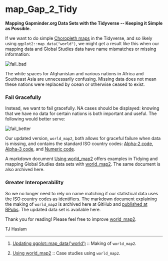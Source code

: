 # map_Gap_2_Tidy
**Mapping Gapminder.org Data Sets with the Tidyverse -- Keeping it Simple as Possible.**


If we want to do simple [Choropleth maps](https://en.wikipedia.org/wiki/Choropleth_map) in the Tidyverse, and so likely using `ggplot2::map_data("world")`, we might get a result like this when our mapping data and Global Studies data have name mismatches or missing information:

![fail_bad](https://user-images.githubusercontent.com/12042357/129316416-d6fdceeb-8d83-4521-8737-255afc89373b.png)

The white spaces for Afghanistan and various nations in Africa and Southeast Asia are unnecessarily confusing. Missing data does not mean these nations were replaced by ocean or otherwise ceased to exist.

### Fail Gracefully
Instead, we want to fail gracefully. NA cases should be displayed: knowing that we have no data for certain nations is both important and useful. The following would better serve:

![fail_better](https://user-images.githubusercontent.com/12042357/129316825-81e82867-661e-4564-9d5c-38f6512ff38c.png)

Our updated version, `world_map2`, both allows for graceful failure when data is missing, and contains the standard ISO country codes: [Alpha-2 code](https://en.wikipedia.org/wiki/ISO_3166-1_alpha-2), [Alpha-3 code](https://en.wikipedia.org/wiki/ISO_3166-1_alpha-3), and [Numeric code](https://en.wikipedia.org/wiki/ISO_3166-1_numeric).

A markdown document [Using world_map2](https://rpubs.com/Thom_JH/using_world_map2) offers examples in Tidying and mapping Global Studies data sets with [world_map2](https://github.com/Thom-J-H/map_Gap_2_Tidy/blob/main/world_map2_project.rda).  The same document is also archived here.


### Greater Interoperability
So we no longer need to rely on name matching if our statistical data uses the ISO country codes as identifiers.  The markdown document explaining the making of `world_map2` is archived here at GitHub and [published at RPubs](https://rpubs.com/Thom_JH/world_map2). The updated data set is available here.

Thank you for reading! Please feel free to improve [world_map2](https://github.com/Thom-J-H/map_Gap_2_Tidy/blob/main/world_map2_project.rda).

TJ Haslam

<hr />

1. [Updating ggplot::map_data('world')](https://rpubs.com/Thom_JH/world_map2) :: Making of `world_map2`. 

2. [Using world_map2](https://rpubs.com/Thom_JH/using_world_map2) ::  Case studies using `world_map2`. 
